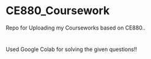 # CE880_Coursework
Repo for Uploading my Courseworks based on CE880..
#

Used Google Colab for solving the given questions!!
